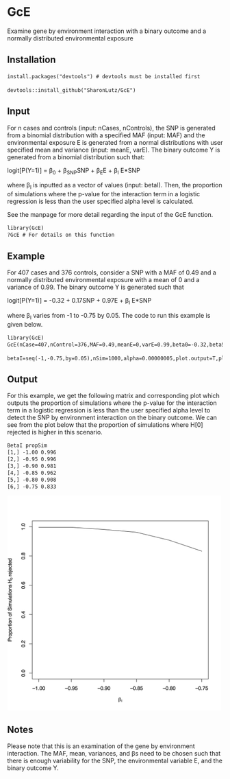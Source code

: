 # GcE
Examine gene by environment interaction with a binary outcome and a normally distributed environmental exposure

## Installation
```
install.packages("devtools") # devtools must be installed first

devtools::install_github("SharonLutz/GcE")
```

## Input
For n cases and controls (input: nCases, nControls), the SNP is generated from a binomial distribution with a specified MAF (input: MAF) and the environmental exposure E is generated from a normal distributions with user specified mean and variance (input: meanE, varE). The binary outcome Y is generated from a binomial distribution such that:
  
  logit\[P(Y=1)\] = &beta;<sub>0</sub> + &beta;<sub>SNP</sub>SNP + &beta;<sub>E</sub>E + &beta;<sub>I</sub> E*SNP

where &beta;<sub>I</sub> is inputted as a vector of values (input: betaI). Then, the proportion of simulations where the p-value for the interaction term in a logistic regression is less than the user specified alpha level is calculated.

See the manpage for more detail regarding the input of the GcE function.

```
library(GcE)
?GcE # For details on this function
```

## Example
For 407 cases and 376 controls, consider a SNP with a MAF of 0.49 and a normally distributed environmental exposure with a mean of 0 and a variance of 0.99. The binary outcome Y is generated such that

logit\[P(Y=1)\] = -0.32 + 0.17SNP + 0.97E + &beta;<sub>I</sub> E*SNP

where  &beta;<sub>I</sub> varies from -1 to -0.75 by 0.05. The code to run this example is given below.

```
library(GcE)
GcE(nCase=407,nControl=376,MAF=0.49,meanE=0,varE=0.99,beta0=-0.32,betaSNP=0.17,betaE=0.97,
         betaI=seq(-1,-0.75,by=0.05),nSim=1000,alpha=0.00000005,plot.output=T,plot.name="GcE.pdf",seed=1)
```

## Output
For this example, we get the following matrix and corresponding plot which outputs the proportion of simulations where the p-value for the interaction term in a logistic regression is less than the user specified alpha level to detect the SNP by environment interaction on the binary outcome. We can see from the plot below that the proportion of simulations where H[0] rejected is higher in this scenario.

```
BetaI propSim
[1,] -1.00 0.996
[2,] -0.95 0.996
[3,] -0.90 0.981
[4,] -0.85 0.962
[5,] -0.80 0.908
[6,] -0.75 0.833
```
<img src="GcE.png" width="500">
  
  ## Notes
  Please note that this is an examination of the gene by environment interaction. The MAF, mean, variances, and &beta;s need to be chosen such that there is enough variability for the SNP, the environmental variable E, and the binary outcome Y.
